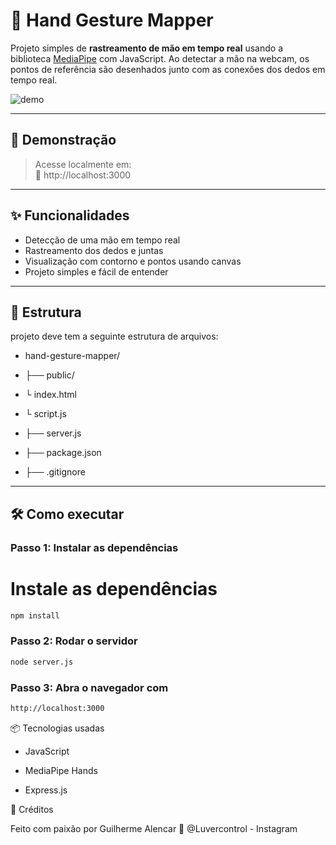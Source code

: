 # 🤚 Hand Gesture Mapper

Projeto simples de **rastreamento de mão em tempo real** usando a biblioteca [MediaPipe](https://google.github.io/mediapipe/) com JavaScript. Ao detectar a mão na webcam, os pontos de referência são desenhados junto com as conexões dos dedos em tempo real.

![demo](https://user-images.githubusercontent.com/your-username/demo.gif) <!-- Troque isso por um GIF ou imagem se quiser -->

---

## 🚀 Demonstração

> Acesse localmente em:  
> 🔗 http://localhost:3000

---

## ✨ Funcionalidades

- Detecção de uma mão em tempo real
- Rastreamento dos dedos e juntas
- Visualização com contorno e pontos usando canvas
- Projeto simples e fácil de entender

---

## 📁 Estrutura

projeto deve tem a seguinte estrutura de arquivos:

- hand-gesture-mapper/
- ├── public/
- └ index.html
- └ script.js
             
- ├── server.js
    
- ├── package.json
       
- ├── .gitignore               


---

## 🛠️ Como executar

### Passo 1: Instalar as dependências

# Instale as dependências
```bash
npm install
```

### Passo 2: Rodar o servidor 
```bash
node server.js
```

### Passo 3: Abra o navegador com
```bash
http://localhost:3000
```
📦 Tecnologias usadas

   - JavaScript

   - MediaPipe Hands

   - Express.js

🧠 Créditos

Feito com paixão por Guilherme Alencar 
🔗 @Luvercontrol - Instagram


